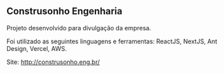 ## Construsonho Engenharia

Projeto desenvolvido para divulgação da empresa.

Foi utilizado as seguintes linguagens e ferramentas: ReactJS, NextJS, Ant Design, Vercel, AWS.

Site: http://construsonho.eng.br/
